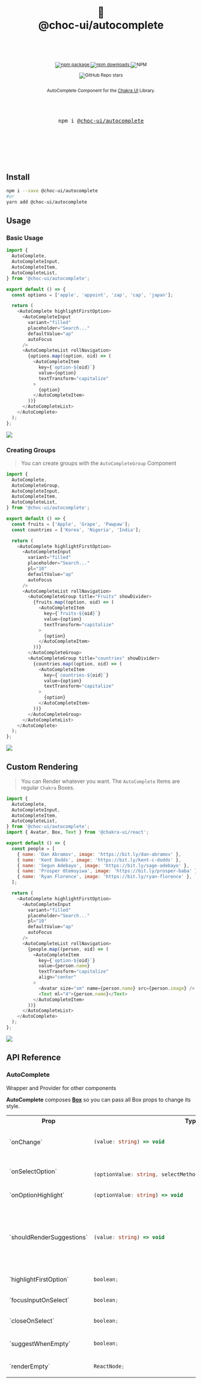 <div align="center">
  <h1>
    <br/>
    🥵
    <br />
    @choc-ui/autocomplete
    <br />
    <br />
  </h1>
  <sup>
    <br />
    <br />
    <a href="https://www.npmjs.com/package/@choc-ui/autocomplete?style=for-the-badge">
       <img src="https://img.shields.io/npm/v/@choc-ui/autocomplete.svg?style=for-the-badge" alt="npm package" />
    </a>
    <a href="https://www.npmjs.com/package/@choc-ui/autocomplete?style=for-the-badge">
      <img src="https://img.shields.io/npm/dw/@choc-ui/autocomplete.svg?style=for-the-badge" alt="npm  downloads" />
    </a>
<a>
    <img alt="NPM" src="https://img.shields.io/npm/l/@choc-ui/autocomplete?style=for-the-badge">
</a>

<a><img alt="GitHub Repo stars" src="https://img.shields.io/github/stars/anubra266/choc-autocomplete?logo=github&style=for-the-badge">

</a>
    <br />
    AutoComplete Component for the <a href="https://chakra-ui.com">Chakra UI</a> Library.</em>
    
  </sup>
  <br />
  <br />
  <br />
  <br />
  <pre>npm i <a href="https://www.npmjs.com/package/@choc-ui/autocomplete">@choc-ui/autocomplete</a></pre>
  <br />
  <br />
  <br />
  <br />
  <br />
</div>

## Install

```bash
npm i --save @choc-ui/autocomplete
#or
yarn add @choc-ui/autocomplete
```

## Usage

### Basic Usage

```js
import {
  AutoComplete,
  AutoCompleteInput,
  AutoCompleteItem,
  AutoCompleteList,
} from '@choc-ui/autocomplete';

export default () => {
  const options = ['apple', 'appoint', 'zap', 'cap', 'japan'];

  return (
    <AutoComplete highlightFirstOption>
      <AutoCompleteInput
        variant="filled"
        placeholder="Search..."
        defaultValue="ap"
        autoFocus
      />
      <AutoCompleteList rollNavigation>
        {options.map((option, oid) => (
          <AutoCompleteItem
            key={`option-${oid}`}
            value={option}
            textTransform="capitalize"
          >
            {option}
          </AutoCompleteItem>
        ))}
      </AutoCompleteList>
    </AutoComplete>
  );
};
```

![](example/images/basic.jpg)

### Creating Groups

> You can create groups with the `AutoCompleteGroup` Component

```js
import {
  AutoComplete,
  AutoCompleteGroup,
  AutoCompleteInput,
  AutoCompleteItem,
  AutoCompleteList,
} from '@choc-ui/autocomplete';

export default () => {
  const fruits = ['Apple', 'Grape', 'Pawpaw'];
  const countries = ['Korea', 'Nigeria', 'India'];

  return (
    <AutoComplete highlightFirstOption>
      <AutoCompleteInput
        variant="filled"
        placeholder="Search..."
        pl="10"
        defaultValue="ap"
        autoFocus
      />
      <AutoCompleteList rollNavigation>
        <AutoCompleteGroup title="Fruits" showDivider>
          {fruits.map((option, oid) => (
            <AutoCompleteItem
              key={`fruits-${oid}`}
              value={option}
              textTransform="capitalize"
            >
              {option}
            </AutoCompleteItem>
          ))}
        </AutoCompleteGroup>
        <AutoCompleteGroup title="countries" showDivider>
          {countries.map((option, oid) => (
            <AutoCompleteItem
              key={`countries-${oid}`}
              value={option}
              textTransform="capitalize"
            >
              {option}
            </AutoCompleteItem>
          ))}
        </AutoCompleteGroup>
      </AutoCompleteList>
    </AutoComplete>
  );
};
```

![](example/images/group.jpg)

## Custom Rendering

> You can Render whatever you want. The `AutoComplete` Items are regular `Chakra` Boxes.

```js
import {
  AutoComplete,
  AutoCompleteInput,
  AutoCompleteItem,
  AutoCompleteList,
} from '@choc-ui/autocomplete';
import { Avatar, Box, Text } from '@chakra-ui/react';

export default () => {
  const people = [
    { name: 'Dan Abramov', image: 'https://bit.ly/dan-abramov' },
    { name: 'Kent Dodds', image: 'https://bit.ly/kent-c-dodds' },
    { name: 'Segun Adebayo', image: 'https://bit.ly/sage-adebayo' },
    { name: 'Prosper Otemuyiwa', image: 'https://bit.ly/prosper-baba' },
    { name: 'Ryan Florence', image: 'https://bit.ly/ryan-florence' },
  ];

  return (
    <AutoComplete highlightFirstOption>
      <AutoCompleteInput
        variant="filled"
        placeholder="Search..."
        pl="10"
        defaultValue="ap"
        autoFocus
      />
      <AutoCompleteList rollNavigation>
        {people.map((person, oid) => (
          <AutoCompleteItem
            key={`option-${oid}`}
            value={person.name}
            textTransform="capitalize"
            align="center"
          >
            <Avatar size="sm" name={person.name} src={person.image} />
            <Text ml="4">{person.name}</Text>
          </AutoCompleteItem>
        ))}
      </AutoCompleteList>
    </AutoComplete>
  );
};
```

![](example/images/render.jpg)

## API Reference

### **AutoComplete**

Wrapper and Provider for other components

**AutoComplete** composes [**Box**](https://chakra-ui.com/docs/layout/box) so you can pass all Box props to change its style.

<table>
	<tr>
		<th>Prop</th>
		<th>Type</th>
		<th>Description</th>
		<th>Required</th>
		<th>Default</th>
	</tr>
	<tr>
		<td>
			`onChange`
		</td>
<td>

```ts
(value: string) => void

```

</td>

<td>
Function that provides current Input value and is called anytime, suggestion is selected- useful for uncontrolled Input, but wants to use Value
		</td>
		<td>
false
		</td>
		<td>
 &mdash;&mdash;&mdash;
		</td>
	</tr>

<tr>
		<td>
`onSelectOption`
    	</td>
<td>

```ts

(optionValue: string, selectMethod: 'click'|'keyboard') => void`
```

</td>
		<td>
Will be called every time suggestion is selected via mouse or keyboard.
		</td>
		<td>
No
		</td>
		<td>
`null`
		</td>
    </tr>

<tr>
		<td>
`onOptionHighlight`
		</td>
<td>

```ts
(optionValue: string) => void
```

</td>

<td>
Will be called every time the highlighted option changes.
		</td>
		<td>
No
		</td>
		<td>
`null`
		</td>
	</tr>

<tr>
		<td>
`shouldRenderSuggestions`
		</td>
<td>

```ts
(value: string) => void
```

</td>

<td>
By default, suggestions are rendered when the input isn't blank. Feel free to override this behaviour. This function gets the current value of the input
**e.g.**

```ts
function shouldRenderSuggestions(value) {
  return value.trim().length > 2;
}
```

</td>
		<td>
No
		</td>
		<td>
`null`
		</td>
	</tr>

<tr>
		<td>
`highlightFirstOption`
		</td>
<td>

```ts
boolean;
```

</td>

<td>
Determines if the first option should be highlighted by default
		</td>
		<td>
No
		</td>
		<td>
`false`
		</td>
	</tr>

<tr>
		<td>
`focusInputOnSelect`
		</td>
<td>

```ts
boolean;
```

</td>

<td>
Determines if Input should be focused after Select
		</td>
		<td>
No
		</td>
		<td>
`true`
		</td>
	</tr>

<tr>
		<td>
`closeOnSelect`
		</td>
<td>

```ts
boolean;
```

</td>

<td>
If true, the menu will close when an item is selected, by mouse or keyboard.
		</td>
		<td>
No
		</td>
		<td>
`true`
		</td>
	</tr>

<tr>
		<td>
`suggestWhenEmpty`
		</td>
<td>

```ts
boolean;
```

</td>

<td>
If the suggestions shoud show when the input is Empty. - It is used when the input is focused.
		</td>
		<td>
No
		</td>
		<td>
`false`
		</td>
	</tr>

<tr>
		<td>
`renderEmpty`
		</td>
<td>

```ts
ReactNode;
```

</td>

<td>
Component to render when no match is found. Pass null, to just close the menu.
		</td>
		<td>
No
		</td>
		<td>
`null`
		</td>
	</tr>

</table>
